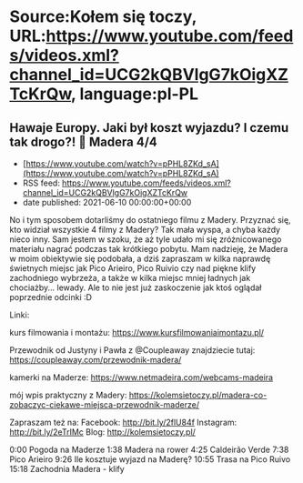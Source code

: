 # Source:Kołem się toczy, URL:https://www.youtube.com/feeds/videos.xml?channel_id=UCG2kQBVlgG7kOigXZTcKrQw, language:pl-PL

## Hawaje Europy. Jaki był koszt wyjazdu? I czemu tak drogo?! 🤯 Madera 4/4
 - [https://www.youtube.com/watch?v=pPHL8ZKd_sA](https://www.youtube.com/watch?v=pPHL8ZKd_sA)
 - RSS feed: https://www.youtube.com/feeds/videos.xml?channel_id=UCG2kQBVlgG7kOigXZTcKrQw
 - date published: 2021-06-10 00:00:00+00:00

No i tym sposobem dotarliśmy do ostatniego filmu z Madery. Przyznać się, kto widział wszystkie 4 filmy z Madery? Tak mała wyspa, a chyba każdy nieco inny. Sam jestem w szoku, że aż tyle udało mi się zróżnicowanego materiału nagrać podczas tak krótkiego pobytu. Mam nadzieję, że Madera w moim obiektywie się podobała, a dziś zapraszam w kilka naprawdę świetnych miejsc jak Pico Arieiro, Pico Ruivio czy nad piękne klify zachodniego wybrzeża, a także w kilka miejsc mniej ładnych jak chociażby... lewady. Ale to nie jest już zaskoczenie jak ktoś oglądał poprzednie odcinki :D 

Linki:

kurs filmowania i montażu:
https://www.kursfilmowaniaimontazu.pl/

Przewodnik od Justyny i Pawła z @Coupleaway znajdziecie tutaj:
https://coupleaway.com/przewodnik-madera/

kamerki na Maderze:
https://www.netmadeira.com/webcams-madeira

mój wpis praktyczny z Madery:
https://kolemsietoczy.pl/madera-co-zobaczyc-ciekawe-miejsca-przewodnik-maderze/

Zapraszam też na:
Facebook: http://bit.ly/2flU84f
Instagram: http://bit.ly/2eTrIMc
Blog: http://kolemsietoczy.pl/

0:00 Pogoda na Maderze
1:38 Madera na rower
4:25 Caldeirão Verde
7:38 Pico Arieiro
9:26 Ile kosztuje wyjazd na Maderę?
10:55 Trasa na Pico Ruivo
15:18 Zachodnia Madera - klify

